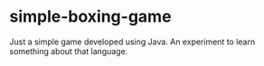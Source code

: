 # simple-boxing-game
Just a simple game developed using Java. An experiment to learn something about that language.
